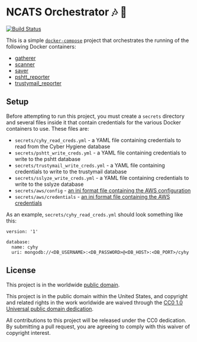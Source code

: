 # NCATS Orchestrator :notes: :musical_note: #

[![Build Status](https://travis-ci.org/dhs-ncats/orchestrator.svg?branch=master)](https://travis-ci.org/dhs-ncats/orchestrator)

This is a simple [`docker-compose`](https://docs.docker.com/compose/)
project that orchestrates the running of the following Docker
containers: 
* [gatherer](https://github.com/dhs-ncats/gatherer)
* [scanner](https://github.com/dhs-ncats/scanner)
* [saver](https://github.com/dhs-ncats/saver)
* [pshtt_reporter](https://github.com/dhs-ncats/pshtt_reporter)
* [trustymail_reporter](https://github.com/dhs-ncats/trustymail_reporter)

## Setup ##
Before attempting to run this project, you must create a `secrets`
directory and several files inside it that contain credentials for the
various Docker containers to use.  These files are:
* `secrets/cyhy_read_creds.yml` - a YAML file containing credentials to
  read from the Cyber Hygiene database
* `secrets/pshtt_write_creds.yml` - a YAML file containing credentials
  to write to the pshtt database
* `secrets/trustymail_write_creds.yml` - a YAML file containing
  credentials to write to the trustymail database
* `secrets/sslyze_write_creds.yml` - a YAML file containing credentials
  to write to the sslyze database
* `secrets/aws/config` - [an ini format file containing the AWS
  configuration](http://docs.aws.amazon.com/cli/latest/userguide/cli-config-files.html)
* `secrets/aws/credentials` - [an ini format file containing the AWS
  credentials](http://docs.aws.amazon.com/cli/latest/userguide/cli-config-files.html)

As an example, `secrets/cyhy_read_creds.yml` should look something
like this:
```
version: '1'

database:
  name: cyhy
  uri: mongodb://<DB_USERNAME>:<DB_PASSWORD>@<DB_HOST>:<DB_PORT>/cyhy
```

## License ##

This project is in the worldwide [public domain](LICENSE.md).

This project is in the public domain within the United States, and
copyright and related rights in the work worldwide are waived through
the [CC0 1.0 Universal public domain
dedication](https://creativecommons.org/publicdomain/zero/1.0/).

All contributions to this project will be released under the CC0
dedication. By submitting a pull request, you are agreeing to comply
with this waiver of copyright interest.
